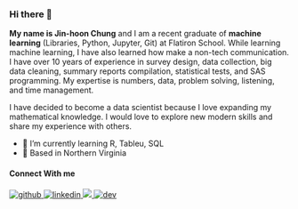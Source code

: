 ### Hi there 👋

**My name is Jin-hoon Chung** and I am a recent graduate of **machine learning** (Libraries, Python, Jupyter, Git) at Flatiron  School. While learning machine learning, I have also learned how make a non-tech communication. I have over 10 years of experience in survey design, data collection, big data cleaning, summary reports compilation, statistical tests, and SAS programming. My expertise is numbers, data, problem solving, listening, and time management.

I have decided to become a data scientist because I love expanding my mathematical knowledge. I would love to explore new modern skills and share my experience with others. 

- 🌱 I’m currently learning R, Tableu, SQL
- :house_with_garden: Based in Northern Virginia

#### Connect With me

<a href="https://github.com/ddjh20482" target="_blank">
<img src=https://img.shields.io/badge/github-%2324292e.svg?&style=for-the-badge&logo=github&logoColor=white alt=github style="margin-bottom: 5px;" />
</a>
<a href="https://linkedin.com/in/jin-hoon-chung" target="_blank">
<img src=https://img.shields.io/badge/linkedin-%231E77B5.svg?&style=for-the-badge&logo=linkedin&logoColor=white alt=linkedin style="margin-bottom: 5px;" />
</a>
<a href="mailto:ddjh204@gmail" rel="nofollow"><img src= "https://img.shields.io/badge/Gmail-D14836?style=for-the-badge&logo=gmail&logoColor=white" />
</a>
<a href="https://dev.to/ddjh20482" target="_blank">
<img src=https://img.shields.io/badge/dev-%2324292e.svg?&style=for-the-badge&logo=dev&logoColor=white alt=dev style="margin-bottom: 5px;" />
</a>
<!--
**ddjh20482/ddjh20482** is a ✨ _special_ ✨ repository because its `README.md` (this file) appears on your GitHub profile.

Here are some ideas to get you started:


- 👯 I’m looking to collaborate on ...
- 🤔 I’m looking for help with ...
- 💬 Ask me about ...
- 📫 How to reach me: ...
- 😄 Pronouns: ...
- ⚡ Fun fact: ...
-->
